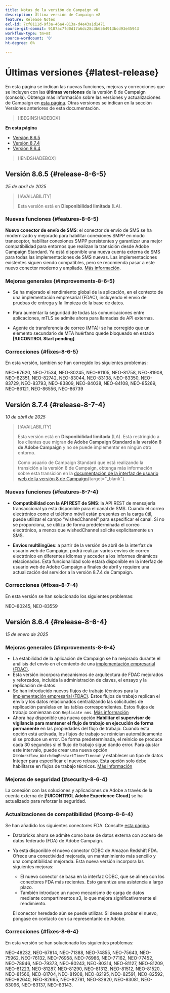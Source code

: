 ```yaml
---
title: Notas de la versión de Campaign v8
description: Última versión de Campaign v8
feature: Release Notes
exl-id: 7cf8111d-9f3a-46a4-813a-d4e43a1d1471
source-git-commit: 9187ac7fd0d17a6dc28c3b6564913bcd93e45943
workflow-type: tm+mt
source-wordcount: '0'
ht-degree: 0%

---
```


# Últimas versiones {#latest-release}

En esta página se indican las nuevas funciones, mejoras y correcciones que se incluyen con las **últimas versiones** de la versión 8 de Campaign (consola). Obtenga más información sobre las versiones y actualizaciones de Campaign en [esta página](upgrades.md). Otras versiones se indican en la sección Versiones anteriores de esta documentación.

>[!BEGINSHADEBOX]

**En esta página**

* [Versión 8.6.5](#release-8-6-5)
* [Versión 8.7.4](#release-8-7-4)
* [Versión 8.6.4](#release-8-6-4)

>[!ENDSHADEBOX]

## Versión 8.6.5 {#release-8-6-5}

_25 de abril de 2025_

>[!AVAILABILITY]
>
>Esta versión está en **Disponibilidad limitada** (LA).

### Nuevas funciones {#features-8-6-5}

**Nuevo conector de envío de SMS**: el conector de envío de SMS se ha modernizado y mejorado para habilitar conexiones SMPP en modo transceptor, habilitar conexiones SMPP persistentes y garantizar una mejor compatibilidad para entornos que realizan la transición desde Adobe Campaign Standard. Ya está disponible una nueva cuenta externa de SMS para todas las implementaciones de SMS nuevas. Las implementaciones existentes siguen siendo compatibles, pero se recomienda pasar a este nuevo conector moderno y ampliado. [Más información](../send/sms/sms.md).

### Mejoras generales {#improvements-8-6-5}

* Se ha mejorado el rendimiento global de la aplicación, en el contexto de una implementación empresarial (FDAC), incluyendo el envío de pruebas de entrega y la limpieza de la base de datos.

* Para aumentar la seguridad de todas las comunicaciones entre aplicaciones, mTLS se admite ahora para llamadas de API externas.

* Agente de transferencia de correo (MTA): se ha corregido que un elemento secundario de MTA huérfano quede bloqueado en estado **[!UICONTROL Start pending]**.

### Correcciones {#fixes-8-6-5}

En esta versión, también se han corregido los siguientes problemas:

NEO-67620, NEO-71534, NEO-80245, NEO-81105, NEO-81758, NEO-81908, NEO-82351, NEO-82742, NEO-83044, NEO-83138, NEO-83350, NEO-83729, NEO-83793, NEO-83809, NEO-84038, NEO-84108, NEO-85269, NEO-86121, NEO-86556, NEO-86739

## Versión 8.7.4 {#release-8-7-4}

_10 de abril de 2025_

>[!AVAILABILITY]
>
>Esta versión está en **Disponibilidad limitada** (LA). Está restringido a los clientes que migran **de Adobe Campaign Standard a la versión 8 de Adobe Campaign** y no se puede implementar en ningún otro entorno.
>
>Como usuario de Campaign Standard que está realizando la transición a la versión 8 de Campaign, obtenga más información sobre esta transición en la [documentación de la interfaz de usuario web de la versión 8 de Campaign](https://experienceleague.adobe.com/es/docs/campaign-web/v8/start/acs-migration){target="_blank"}.

### Nuevas funciones {#features-8-7-4}

* **Compatibilidad con la API REST de SMS**: la API REST de mensajería transaccional ya está disponible para el canal de SMS. Cuando el correo electrónico como el teléfono móvil están presentes en la carga útil, puede utilizar el campo “wishedChannel” para especificar el canal. Si no se proporciona, se utiliza de forma predeterminada el correo electrónico, a menos que wishedChannel solicite explícitamente un SMS.

* **Envíos multilingües**: a partir de la versión de abril de la interfaz de usuario web de Campaign, podrá realizar varios envíos de correo electrónico en diferentes idiomas y acceder a los informes dinámicos relacionados. Esta funcionalidad solo estará disponible en la interfaz de usuario web de Adobe Campaign a finales de abril y requiere una actualización del servidor a la versión 8.7.4 de Campaign.

### Correcciones {#fixes-8-7-4}

En esta versión se han solucionado los siguientes problemas:

NEO-80245, NEO-83559

## Versión 8.6.4 {#release-8-6-4}

_15 de enero de 2025_

### Mejoras generales {#improvements-8-6-4}

* La estabilidad de la aplicación de Campaign se ha mejorado durante el análisis del envío en el contexto de una [implementación empresarial (FDAC)](../../v8/architecture/enterprise-deployment.md).
* Esta versión incorpora mecanismos de arquitectura de FDAC mejorados y reforzados, incluida la administración de claves, el ensayo y la replicación de datos.
* Se han introducido nuevos flujos de trabajo técnicos para la [implementación empresarial (FDAC)](../../v8/architecture/enterprise-deployment.md). Estos flujos de trabajo replican el envío y los datos relacionados centralizando las solicitudes de replicación paralelas en las tablas correspondientes. Estos flujos de trabajo comienzan con `Replicate nms`. [Más información](../architecture/replication.md)
* Ahora hay disponible una nueva opción **Habilitar el supervisor de vigilancia para mantener el flujo de trabajo en ejecución de forma permanente** en las propiedades del flujo de trabajo. Cuando esta opción está activada, los flujos de trabajo se reinician automáticamente si se produce un error. De forma predeterminada, el reinicio se produce cada 30 segundos si el flujo de trabajo sigue dando error. Para ajustar este intervalo, puede crear una nueva opción `XtkWorkflow_WatchdogRestartTimerTimeout` y establecer un tipo de datos Integer para especificar el nuevo retraso. Esta opción solo debe habilitarse en flujos de trabajo técnicos. [Más información](../../automation/workflow/workflow-properties.md#execution)

### Mejoras de seguridad {#security-8-6-4}

La conexión con las soluciones y aplicaciones de Adobe a través de la cuenta externa de **[!UICONTROL Adobe Experience Cloud]** se ha actualizado para reforzar la seguridad.

<!--
### Connection to Campaign {#ims-8-6-4}

**(Limited availability)** For a restricted list of customers, Campaign v8.6.4 can allow native authentication mode instead of Adobe Identity Management System (IMS). Note that if you are using Campaign native authentication, you cannot access to [Campaign Web User Interface](../start/campaign-ui.md#campaign-web-user-interface).-->

### Actualizaciones de compatibilidad {#comp-8-6-4}

Se han añadido los siguientes conectores FDA. Consulte [esta página](compatibility-matrix.md#FederatedDataAccessFDA).

* Databricks ahora se admite como base de datos externa con acceso de datos federado (FDA) de Adobe Campaign.

* Ya está disponible el nuevo conector ODBC de Amazon Redshift FDA. Ofrece una conectividad mejorada, un mantenimiento más sencillo y una compatibilidad mejorada. Esta nueva versión incorpora las siguientes mejoras:

   * El nuevo conector se basa en la interfaz ODBC, que se alinea con los conectores FDA más recientes. Esto garantiza una asistencia a largo plazo.
   * También introduce un nuevo mecanismo de carga de datos mediante compartimentos s3, lo que mejora significativamente el rendimiento.

  El conector heredado aún se puede utilizar. Si desea probar el nuevo, póngase en contacto con su representante de Adobe.

### Correcciones {#fixes-8-6-4}

En esta versión se han solucionado los siguientes problemas:

NEO-48232, NEO-67814, NEO-71388, NEO-74855, NEO-75643, NEO-75962, NEO-76132, NEO-76958, NEO-76986, NEO-77162, NEO-77452, NEO-78946, NEO-79373, NEO-80243, NEO-80314, NEO-81127, NEO-81209, NEO-81223, NEO-81287, NEO-81290, NEO-81312, NEO-81512, NEO-81520, NEO-81566, NEO-81704, NEO-81908, NEO-82195, NEO-82591, NEO-82592, NEO-82640, NEO-82665, NEO-82781, NEO-82920, NEO-83081, NEO-83096, NEO-83137, NEO-83143.

